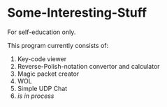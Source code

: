 # Some-Interesting-Stuff
For self-education only.

This program currently consists of:
1. Key-code viewer
2. Reverse-Polish-notation convertor and calculator
3. Magic packet creator
4. WOL 
5. Simple UDP Chat
6. *is in process*

